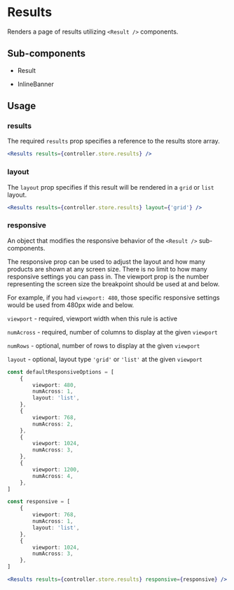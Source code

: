# Results

Renders a page of results utilizing `<Result />` components.

## Sub-components
- Result

- InlineBanner

## Usage

### results
The required `results` prop specifies a reference to the results store array. 

```jsx
<Results results={controller.store.results} />
```

### layout
The `layout` prop specifies if this result will be rendered in a `grid` or `list` layout.

```jsx
<Results results={controller.store.results} layout={'grid'} />
```

### responsive
An object that modifies the responsive behavior of the `<Result />` sub-components.

The responsive prop can be used to adjust the layout and how many products are shown at any screen size. There is no limit to how many responsive settings you can pass in. The viewport prop is the number representing the screen size the breakpoint should be used at and below.

For example, if you had `viewport: 480`, those specific responsive settings would be used from 480px wide and below.

`viewport` - required, viewport width when this rule is active

`numAcross` - required, number of columns to display at the given `viewport`

`numRows` - optional, number of rows to display at the given `viewport`

`layout` - optional, layout type `'grid'` or `'list'` at the given `viewport`

```typescript
const defaultResponsiveOptions = [
	{
		viewport: 480,
		numAcross: 1,
		layout: 'list',
	},
	{
		viewport: 768,
		numAcross: 2,
	},
	{
		viewport: 1024,
		numAcross: 3,
	},
	{
		viewport: 1200,
		numAcross: 4,
	},
]
```

```typescript
const responsive = [
	{
		viewport: 768,
		numAcross: 1,
		layout: 'list',
	},
	{
		viewport: 1024,
		numAcross: 3,
	},
]
```

```jsx
<Results results={controller.store.results} responsive={responsive} />
```
